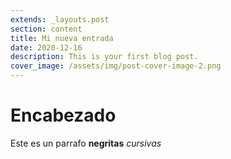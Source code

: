 ```yaml
---
extends: _layouts.post
section: content
title: Mi nueva entrada
date: 2020-12-16
description: This is your first blog post.
cover_image: /assets/img/post-cover-image-2.png
---
```


# Encabezado
Este es un parrafo
**negritas**
*cursivas*
